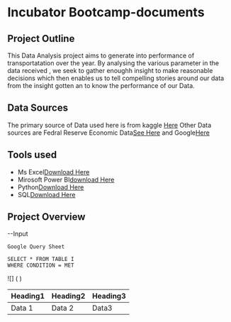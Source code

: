 # Incubator Bootcamp-documents
## Project Outline
This Data Analysis project aims to generate into performance of transportatation over the year. By analysing the various parameter in the data received , we seek to gather enoughh insight to make reasonable decisions which then enables us to tell compelling stories around our data from the insight gotten an to know the performance of our Data.

## Data Sources
The primary source of Data used here is from kaggle [Here](www.Kaggle.com) Other Data sources are Fedral Reserve Economic Data[See Here](Fred.st.louisfed.org) and Google[Here](https://myaccount.google.com/data-and-privacy)

## Tools used
- Ms Excel[Download Here](https://www.microsoft.com/en-us/microsoft-365/excel)
- Mirosoft Power BI[download Here](https://www.microsoft.com/en-us/download/details.aspx?id=58494)
- Python[Download Here](https://www.python.org/downloads/)
- SQL[Download Here](https://microsoft.com/en-us/sql-server/sql-server-downloads)

 ## Project Overview
 
 --Input
``` INPUT
Google Query Sheet

SELECT * FROM TABLE I
WHERE CONDITION = MET

```


![] ( )




|Heading1| Heading2 |Heading3|
|--------|----------|--------|                 
|Data 1|Data 2|Data3|
